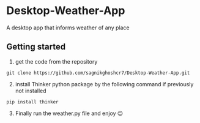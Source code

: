 # Desktop-Weather-App
A desktop app that informs weather of any place
## Getting started

1. get the code from the repository
```
git clone https://github.com/sagnikghoshcr7/Desktop-Weather-App.git
```
2. install Thinker python package by the following command if previously not installed
```
pip install thinker
```

3. Finally run the weather.py file and enjoy 😉
